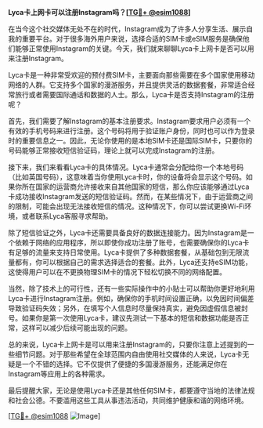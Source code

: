 **Lyca卡上网卡可以注册Instagram吗？[[TG💪+ @esim1088](https://t.me/s/esim1088)]**

在当今这个社交媒体无处不在的时代，Instagram成为了许多人分享生活、展示自我的重要平台。对于很多海外用户来说，选择合适的SIM卡或eSIM服务是确保他们能够正常使用Instagram的关键。今天，我们就来聊聊Lyca卡上网卡是否可以用来注册Instagram。

Lyca卡是一种非常受欢迎的预付费SIM卡，主要面向那些需要在多个国家使用移动网络的人群。它支持多个国家的漫游服务，并且提供灵活的数据套餐，非常适合经常旅行或者需要国际通话和数据的人士。那么，Lyca卡是否支持Instagram的注册呢？

首先，我们需要了解Instagram的基本注册要求。Instagram要求用户必须有一个有效的手机号码来进行注册。这个号码将用于验证账户身份，同时也可以作为登录时的重要信息之一。因此，无论你使用的是本地SIM卡还是国际SIM卡，只要你的号码能够正常接收短信验证码，理论上就可以完成Instagram的注册。

接下来，我们来看看Lyca卡的具体情况。Lyca卡通常会分配给你一个本地号码（比如英国号码），这意味着当你使用Lyca卡时，你的设备将会显示这个号码。如果你所在国家的运营商允许接收来自其他国家的短信，那么你应该能够通过Lyca卡成功接收Instagram发送的短信验证码。然而，在某些情况下，由于运营商之间的限制，可能会出现无法接收短信的情况。这种情况下，你可以尝试更换Wi-Fi环境，或者联系Lyca客服寻求帮助。

除了短信验证之外，Lyca卡还需要具备良好的数据连接能力。因为Instagram是一个依赖于网络的应用程序，所以即使你成功注册了账号，也需要确保你的Lyca卡有足够的流量来支持日常使用。Lyca卡提供了多种数据套餐，从基础包到无限流量都有，你可以根据自己的需求选择适合的套餐。此外，Lyca还支持eSIM功能，这使得用户可以在不更换物理SIM卡的情况下轻松切换不同的网络配置。

当然，除了技术上的可行性，还有一些实际操作中的小贴士可以帮助你更好地利用Lyca卡进行Instagram注册。例如，确保你的手机时间设置正确，以免因时间偏差导致验证码失效；另外，在填写个人信息时尽量保持真实，避免因虚假信息被封号。如果你是第一次使用Lyca卡，建议先测试一下基本的短信和数据功能是否正常，这样可以减少后续可能出现的问题。

总的来说，Lyca卡上网卡是可以用来注册Instagram的，只要你注意上述提到的一些细节问题。对于那些希望在全球范围内自由使用社交媒体的人来说，Lyca卡无疑是一个不错的选择。它不仅提供了便捷的多国漫游服务，还能满足你在Instagram等应用上的各种需求。

最后提醒大家，无论是使用Lyca卡还是其他任何SIM卡，都要遵守当地的法律法规和社会公德。不要滥用这些工具从事违法活动，共同维护健康和谐的网络环境。

[[TG💪+ @esim1088](https://t.me/s/esim1088) ![Image](https://i.postimg.cc/4NQfJmqS/Snipaste-2025-05-13-00-14-12.png)]
